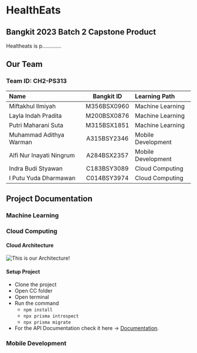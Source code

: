 # HealthEats
## Bangkit 2023 Batch 2 Capstone Product
Healtheats is p.............

## Our Team
### Team ID: CH2-PS313
| Name                    | Bangkit ID  | Learning Path      |
| :---                    |    :----:   |          :---      |
| Miftakhul Ilmiyah       | M356BSX0960 | Machine Learning   |
| Layla Indah Pradita     | M200BSX0876 | Machine Learning   | 
| Putri Maharani Suta     | M315BSX1851 | Machine Learning   |
| Muhammad Adithya Warman | A315BSY2346 | Mobile Development |
| Alfi Nur Inayati Ningrum| A284BSX2357 | Mobile Development |
| Indra Budi Styawan      | C183BSY3089 | Cloud Computing    |
| I Putu Yuda Dharmawan   | C014BSY3974 | Cloud Computing    |

## Project Documentation
### Machine Learning

### Cloud Computing
#### Cloud Architecture
![This is our Architecture!](/Github%Assets/Architecture.png "Cloud Architecture")
#### Setup Project
- Clone the project
- Open CC folder
- Open terminal
- Run the command
  - `npm install`
  - `npx prisma introspect`
  - `npx prisma migrate` 
- For the API Documentation check it here -> [Documentation](https://documenter.getpostman.com/view/29695288/2s9YkobgDu).

### Mobile Development
